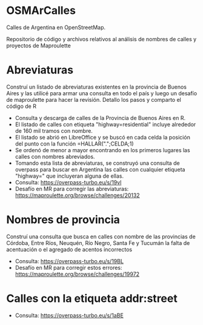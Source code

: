 # OSMArCalles

Calles de Argentina en OpenStreetMap. 

Repositorio de código y archivos relativos al análisis de nombres de calles y proyectos de Maproulette

# Abreviaturas
Construí un listado de abreviaturas existentes en la provincia de Buenos Aires y las utilicé para armar una consulta en todo el país y luego un desafío de maproulette para hacer la revisión. Detallo los pasos y comparto el código de R

- Consulta y descarga de calles de la Provincia de Buenos Aires en R.
- El listado de calles con etiqueta "highway=residential" incluye alrededor de 160 mil tramos con nombre.
- El listado se abrió en LibreOffice y se buscó en cada celda la posición del punto con la función =HALLAR(".";CELDA;1)
- Se ordenó de menor a mayor encontrando en los primeros lugares las calles con nombres abreviados.
- Tomando esta lista de abreviaturas, se construyó una consulta de overpass para buscar en Argentina las calles con cualquier etiqueta "highway=" que incluyeran alguna de ellas.
- Consulta: https://overpass-turbo.eu/s/19vl
- Desafío en MR para corregir las abreviaturas: https://maproulette.org/browse/challenges/20132

# Nombres de provincia

Construí una consulta que busca en calles con nombre de las provincias de Córdoba, Entre Ríos, Neuquén, Río Negro, Santa Fe y Tucumán la falta de acentuación o el agregado de acentos incorrectos

- Consulta: https://overpass-turbo.eu/s/19BL
- Desafío en MR para corregir estos errores: https://maproulette.org/browse/challenges/19972

# Calles con la etiqueta addr:street
- Consulta: https://overpass-turbo.eu/s/1aBE
